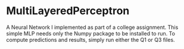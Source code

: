 # MultiLayeredPerceptron

A Neural Network I implemented as part of a college assignment. This simple MLP needs only the Numpy package to be installed to run. To compute predictions and results, simply run either the Q1 or Q3 files. 
